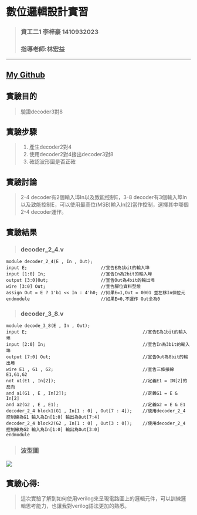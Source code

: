 # 數位邏輯設計實習
>### 資工二1 李梓豪 1410932023  
>### 指導老師:林宏益  

---
##    [My Github](https://github.com/TzuHaoLi/my-file.git)  
## 實驗目的  
>驗證decoder3對8  
 
## 實驗步驟  
>1. 產生decoder2對4  
>2. 使用decoder2對4接出decoder3對8  
>3. 確認波形圖是否正確  

## 實驗討論  
>2-4 decoder有2個輸入埠In以及致能控制E，3-8 decoder有3個輸入埠In以及致能控制E，可以使用最高位(MSB)輸入In[2]當作控制，選擇其中哪個2-4 decoder運作。  








## 實驗結果  
>###    decoder_2_4.v  
``` verilog=
module decoder_2_4(E , In , Out);
input E;                            //宣告E為1bit的輸入埠
input [1:0] In;                     //宣告In為2bit的輸入埠
output [3:0]Out;                    //宣告Out為4bit的輸出埠
wire [3:0] Out;                     //宣告腳位資料型態  
assign Out = E ? 1'b1 << In : 4'h0; //如果E=1,Out = 0001 並左移In個位元
endmodule                           //如果E=0,不運作 Out全為0

```
>###    decoder_3_8.v
```verilog=
module decode_3_8(E , In , Out);
input E;                                            //宣告E為1bit的輸入埠
input [2:0] In;                                     //宣告In為3bit的輸入埠
output [7:0] Out;                                   //宣告Out為8bit的輸出埠
wire E1 , G1 , G2;                                  //宣告三條接線E1,G1,G2                        
not u1(E1 , In[2]);                                 //定義E1 = IN[2]的反向
and a1(G1 , E , In[2]);                             //定義G1 = E & In[2]
and a2(G2 , E , E1);                                //定義G2 = E & E1
decoder_2_4 block1(G1 , In[1 : 0] , Out[7 : 4]);    //使用decoder_2_4 控制線為G1 輸入為In[1:0] 輸出為Out[7:4]
decoder_2_4 block2(G2 , In[1 : 0] , Out[3 : 0]);    //使用decoder_2_4 控制線為G2 輸入為In[1:0] 輸出為Out[3:0]
endmodule
```  

>### 波型圖
    
![](https://i.imgur.com/v0HCbYC.png)  

## 實驗心得:  
>這次實驗了解到如何使用verilog來呈現電路圖上的邏輯元件，可以訓練邏輯思考能力，也讓我對verilog語法更加的熟悉。


